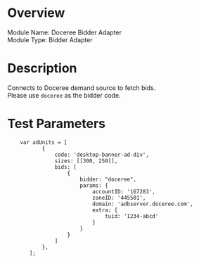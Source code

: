 # Overview

Module Name: Doceree Bidder Adapter  
Module Type: Bidder Adapter  

# Description

Connects to Doceree demand source to fetch bids.  
Please use ```doceree``` as the bidder code.  

# Test Parameters
```
    var adUnits = [
           {
               code: 'desktop-banner-ad-div',
               sizes: [[300, 250]],
               bids: [
                   {
                       bidder: "doceree",
                       params: {
                           accountID: '167283',
                           zoneID: '445501',
                           domain: 'adbserver.doceree.com',
                           extra: {
                               tuid: '1234-abcd'
                           }
                       }
                   }
               ]
           },
       ];
```
